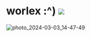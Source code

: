 # worlex :^) ![](https://komarev.com/ghpvc/?username=w0rl3x&color=blueviolet)

![photo_2024-03-03_14-47-49](https://github.com/user-attachments/assets/2dc84ed4-abd7-4d57-93dc-0981372f505e)
